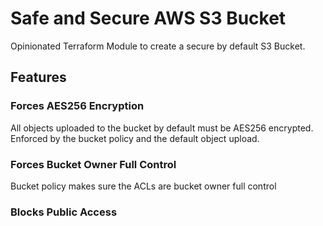 # Safe and Secure AWS S3 Bucket

Opinionated Terraform Module to create a secure by default S3 Bucket.

## Features

### Forces AES256 Encryption

All objects uploaded to the bucket by default must be AES256 encrypted. Enforced by the bucket
policy and the default object upload.

### Forces Bucket Owner Full Control

Bucket policy makes sure the ACLs are bucket owner full control

### Blocks Public Access